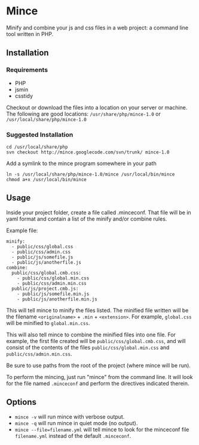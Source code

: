 # Mince

Minify and combine your js and css files in a web project: a command line tool written in PHP.

## Installation

### Requirements
 - PHP
 - jsmin
 - csstidy

Checkout or download the files into a location on your server or machine. The
following are good locations: `/usr/share/php/mince-1.0` or
`/usr/local/share/php/mince-1.0`

### Suggested Installation

    cd /usr/local/share/php
    svn checkout http://mince.googlecode.com/svn/trunk/ mince-1.0

Add a symlink to the mince program somewhere in your path

    ln -s /usr/local/share/php/mince-1.0/mince /usr/local/bin/mince
    chmod a+x /usr/local/bin/mince

## Usage

Inside your project folder, create a file called .minceconf. That file will be
in yaml format and contain a list of the minify and/or combine rules.

Example file:

    minify:
      - public/css/global.css
      - public/css/admin.css
      - public/js/somefile.js
      - public/js/anotherfile.js
    combine:
      public/css/global.cmb.css:
        - public/css/global.min.css
        - public/css/admin.min.css
      public/js/project.cmb.js:
        - public/js/somefile.min.js
        - public/js/anotherfile.min.js

This will tell mince to minify the files listed. The minified file written will
be the filename `<originalname>` + `.min` + `<extension>`. For example,
`global.css` will be minified to `global.min.css`.

This will also tell mince to combine the minified files into one file. For
example, the first file created will be `public/css/global.cmb.css`, and will
consist of the contents of the files `public/css/global.min.css` and
`public/css/admin.min.css`.

Be sure to use paths from the root of the project (where mince will be run).

To perform the mincing, just run "mince" from the command line. It will look
for the file named `.minceconf` and perform the directives indicated therein.

## Options

 - `mince -v` will run mince with verbose output.
 - `mince -q` will run mince in quiet mode (no output).
 - `mince --file=filename.yml` will tell mince to look for the minceconf file
   `filename.yml` instead of the default `.minceconf`.
